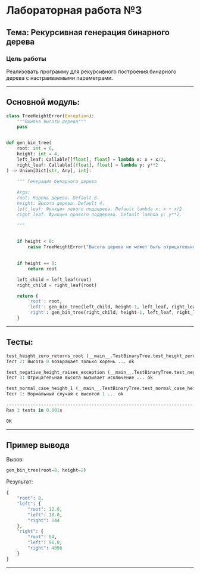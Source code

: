 
# Лабораторная работа №3  
## Тема: Рекурсивная генерация бинарного дерева  

### Цель работы  
Реализовать программу для рекурсивного построения бинарного дерева с настраиваемыми параметрами.  





---

## Основной модуль:

```python
class TreeHeightError(Exception):
    """Ошибка высоты дерева"""
    pass


def gen_bin_tree(
    root: int = 8,
    height: int = 4,
    left_leaf: Callable[[float], float] = lambda x: x + x/2,  
    right_leaf: Callable[[float], float] = lambda y: y**2
) -> Union[Dict[str, Any], int]:
    
    """ Генерация бинарного дерева

    Args:
    root: Корень дерева. Default 8.
    height: Высота дерева. Default 4.
    left_leaf: Функция левого поддерева. Default lambda x: x + x/2.
    right_leaf: Функция правого поддерева. Default lambda y: y**2.

    """

    
    if height < 0:
        raise TreeHeightError("Высота дерева не может быть отрицательной")
    

    if height == 0:
        return root

    left_child = left_leaf(root)
    right_child = right_leaf(root)

    return {
        'root': root,
        'left': gen_bin_tree(left_child, height-1, left_leaf, right_leaf),
        'right': gen_bin_tree(right_child, height-1, left_leaf, right_leaf)
    }
````

---

## Тесты: 

```python
test_height_zero_returns_root (__main__.TestBinaryTree.test_height_zero_returns_root)
Тест 2: Высота 0 возвращает только корень ... ok

test_negative_height_raises_exception (__main__.TestBinaryTree.test_negative_height_raises_exception)
Тест 3: Отрицательная высота вызывает исключение ... ok

test_normal_case_height_1 (__main__.TestBinaryTree.test_normal_case_height_1)
Тест 1: Нормальный случай с высотой 1 ... ok

----------------------------------------------------------------------
Ran 3 tests in 0.001s

OK
```

---

## Пример вывода

Вызов:

```python
gen_bin_tree(root=8, height=2)
```

Результат:

```python
{
    "root": 8,
    "left": {
        "root": 12.0,
        "left": 18.0,
        "right": 144
    },
    "right": {
        "root": 64,
        "left": 96.0,
        "right": 4096
    }
}
```

---




